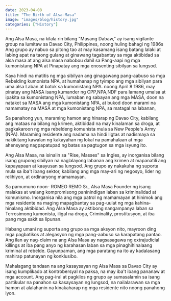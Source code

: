 ```yaml
---
date: 2023-04-08
title: "The Birth of Alsa-Masa"
image: "images/blog/history.jpg"
categories: ["History"]
---
```


Ang Alsa Masa, na kilala rin bilang "Masang Dabaw," ay isang vigilante group na lumitaw sa Davao City, Philippines, noong huling bahagi ng 1986s Ang grupo ay nabuo sa pitong tao at may kasamang isang batang lalaki at labing apat na taong gulang at ginawang tagabantay sa mga aktibidad sa alsa masa at ang alsa masa nabobou dahil sa Pang-aapi ng mga kumonistang NPA at Pinapatay ang mga enosenting sibilyan sa lungsod.

Kaya hindi na matitis ng mga sibilyan ang ginagawang pang-aabuso sa mga Rebelding kumonista NPA, at humahanap ng tyimpo ang mga sibilyan para uma.alsa Laban at batok sa kumonistang NPA. noong April 8 1986, may pinatay ang MASA isang kumander ng CPP,NPA,NDF para lamang umalsa at ipakita sa kumonistang NPA, lumaban ng sabayan ang mga MASA, doon na natakot sa MASA ang mga kumonistang NPA, at bukod doon marami na namamatay na MASA at mga kumonistang NPA, sa matagal na labanan,

Sa panahong yun, maraming hamon ang hinarap ng Davao City, kabilang ang mataas na bilang ng krimen, aktibidad na may kinalaman sa droga, at pagkakaroon ng mga rebeldeng komunista mula sa New People's Army (NPA). Maraming residente ang nadama na hindi ligtas at nadismaya sa nakikitang kawalan ng kakayahan ng lokal na pamahalaan at mga ahensyang nagpapatupad ng batas sa pagtugon sa mga isyung ito.

Ang Alsa Masa, na isinalin sa "Rise, Masses" sa Ingles, ay inorganisa bilang isang grupong sibilyan na naglalayong labanan ang krimen at mapanatili ang kapayapaan at kaayusan sa lungsod. Ang grupo ay nakakuha ng suporta mula sa iba't ibang sektor, kabilang ang mga may-ari ng negosyo, lider ng relihiyon, at ordinaryong mamamayan.

Sa pamumuno noon- ROMEO REMO Sr., Alsa Masa Founder ng isang malakas at walang kompromisong paninindigan laban sa kriminalidad at komunismo. Inorganisa nila ang mga patrol ng mamamayan at hinimok ang mga residente na maging mapagbantay sa pag-uulat ng mga kahina-hinalang aktibidad. Ang Alsa Masa ay aktibong nangampanya laban sa Terrosimong kumonista, iligal na droga, Criminality, prostitusyon, at iba pang mga sakit sa lipunan.

Habang umani ng suporta ang grupo sa mga aksyon nito, mayroon ding mga pagbatikos at alegasyon ng mga pang-aabuso sa karapatang pantao. Ang ilan ay nag-claim na ang Alsa Masa ay nagsasagawa ng extrajudicial killings at iba pang anyo ng karahasan laban sa mga pinaghihinalaang kriminal at rebelde. Gayunpaman, ang mga paratang na ito ay kadalasang mahirap patunayan ng konklusibo.

Mahalagang tandaan na ang kasaysayan ng Alsa Masa sa Davao City ay isang kumplikado at kontrobersyal na paksa, na may iba't ibang pananaw at mga account. Ang pag-iral at pagkilos ng grupo ay sumasalamin sa isang partikular na panahon sa kasaysayan ng lungsod, na nailalarawan sa mga hamon at alalahanin na kinakaharap ng mga residente nito noong panahong iyon.